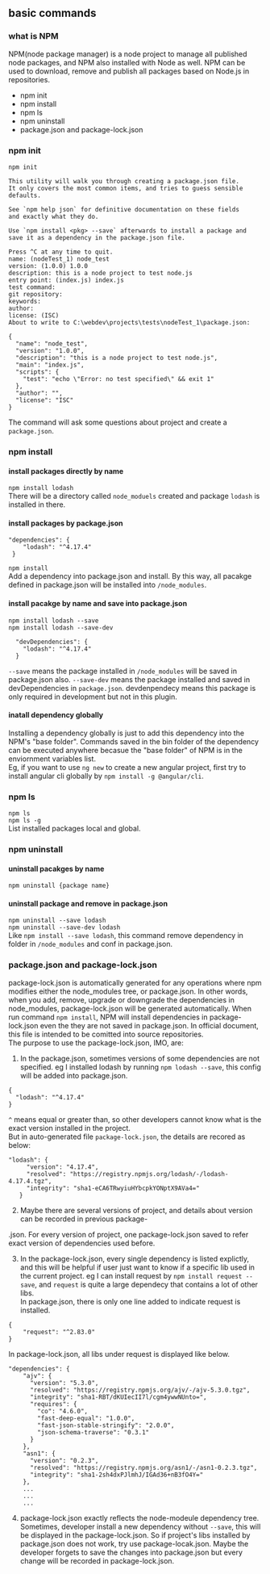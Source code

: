 ## basic commands
### what is NPM
NPM(node package manager) is a node project to manage all published node packages, and NPM also installed with Node as well. NPM can be used to download, remove and publish all packages based on Node.js in repositories.   

* npm init
* npm install
* npm ls
* npm uninstall
* package.json and package-lock.json

### npm init
`npm init`  
```
This utility will walk you through creating a package.json file.
It only covers the most common items, and tries to guess sensible defaults.

See `npm help json` for definitive documentation on these fields
and exactly what they do.

Use `npm install <pkg> --save` afterwards to install a package and
save it as a dependency in the package.json file.

Press ^C at any time to quit.
name: (nodeTest_1) node_test
version: (1.0.0) 1.0.0
description: this is a node project to test node.js
entry point: (index.js) index.js
test command:
git repository:
keywords:
author:
license: (ISC)
About to write to C:\webdev\projects\tests\nodeTest_1\package.json:

{
  "name": "node_test",
  "version": "1.0.0",
  "description": "this is a node project to test node.js",
  "main": "index.js",
  "scripts": {
    "test": "echo \"Error: no test specified\" && exit 1"
  },
  "author": "",
  "license": "ISC"
}

```
The command will ask some questions about project and create a `package.json`.


### npm install
#### install packages directly by name  
`npm install lodash`  
There will be a directory called `node_moduels` created and package `lodash` is installed in there.  

#### install packages by package.json
```
"dependencies": {
    "lodash": "^4.17.4"
 }
```
`npm install`  
Add a dependency into package.json and install. By this way, all pacakge defined in package.json will be installed into `/node_modules`.   

#### install pacakge by name and save into package.json
`npm install lodash --save`  
`npm install lodash --save-dev`  
```
  "devDependencies": {
    "lodash": "^4.17.4"
  }
```
`--save` means the package installed in `/node_modules` will be saved in package.json also. `--save-dev` means the package installed and saved in devDependencies in `package.json`. devdenpendecy means this package is only required in development but not in this plugin.  

#### inatall dependency globally
Installing a dependency globally is just to add this dependency into the NPM's "base folder". Commands saved in the bin folder of the dependency can be executed anywhere becasue the "base folder" of NPM is in the enviornment variables list.  
Eg, if you want to use `ng new` to create a new angular project, first try to install angular cli globally by `npm install -g @angular/cli`.

### npm ls
`npm ls`  
`npm ls -g`  
List installed packages local and global.  

### npm uninstall
#### uninstall pacakges by name  
`npm uninstall {package name}`  

#### uninstall package and remove in package.json
`npm uninstall --save lodash`  
`npm uninstall --save-dev lodash`  
Like `npm install --save lodash`, this command remove dependency in folder in `/node_modules` and conf in package.json.  

### package.json and package-lock.json
package-lock.json is automatically generated for any operations where npm modifies either the node_modules tree, or package.json. In other words, when you add, remove, upgrade or downgrade the dependencies in node_modules, package-lock.json will be generated automatically. When run command `npm install`, NPM will install dependencies in package-lock.json even the they are not saved in package.json. In official document, this file is intended to be comitted into source repositories.  
The purpose to use the package-lock.json, IMO, are:  
1. In the package.json, sometimes versions of some dependencies are not specified. 
eg I installed lodash by running `npm lodash --save`, this config will be added into package.json.
```
{
  "lodash": "^4.17.4"
}
```
`^` means equal or greater than, so other developers cannot know what is the exact version installed in the project.   
But in auto-generated file `package-lock.json`, the details are recored as below: 
 ```
 "lodash": {
      "version": "4.17.4",
      "resolved": "https://registry.npmjs.org/lodash/-/lodash-4.17.4.tgz",
      "integrity": "sha1-eCA6TRwyiuHYbcpkYONptX9AVa4="
    }
```
2. Maybe there are several versions of project, and details about version can be recorded in previous package-


.json. For every version of project, one package-lock.json saved to refer exact version of dependencies used before.  

3. In the package-lock.json, every single dependency is listed explictly, and this will be helpful if user just want to know if a specific lib used in the current project. eg I can install request by `npm install request --save`, and `request` is quite a large dependecy that contains a lot of other libs.  
In package.json, there is only one line added to indicate request is installed.
```
{
    "request": "^2.83.0"
}
```
In package-lock.json, all libs under request is displayed like below.
```
"dependencies": {
    "ajv": {
      "version": "5.3.0",
      "resolved": "https://registry.npmjs.org/ajv/-/ajv-5.3.0.tgz",
      "integrity": "sha1-RBT/dKUIecII7l/cgm4ywwNUnto=",
      "requires": {
        "co": "4.6.0",
        "fast-deep-equal": "1.0.0",
        "fast-json-stable-stringify": "2.0.0",
        "json-schema-traverse": "0.3.1"
      }
    },
    "asn1": {
      "version": "0.2.3",
      "resolved": "https://registry.npmjs.org/asn1/-/asn1-0.2.3.tgz",
      "integrity": "sha1-2sh4dxPJlmhJ/IGAd36+nB3fO4Y="
    },
    ...
    ...
    ...
```
4. package-lock.json exactly reflects the node-modeule dependency tree. Sometimes, developer install a new dependency without `--save`, this will be displayed in the package-lock.json. So if project's libs installed by package.json does not work, try use package-locak.json. Maybe the developer forgets to save the changes into package.json but every change will be recorded in package-lock.json.
